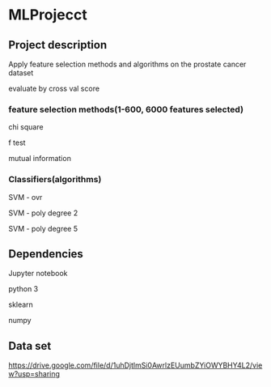 # MLProjecct

## Project description
Apply feature selection methods and algorithms on the prostate cancer dataset

evaluate by cross val score

### feature selection methods(1-600, 6000 features selected)
chi square

f test

mutual information

### Classifiers(algorithms)
SVM - ovr

SVM - poly degree 2

SVM - poly degree 5

## Dependencies
Jupyter notebook  

python 3  

sklearn  

numpy  

## Data set
https://drive.google.com/file/d/1uhDjtlmSi0AwrlzEUumbZYiOWYBHY4L2/view?usp=sharing
